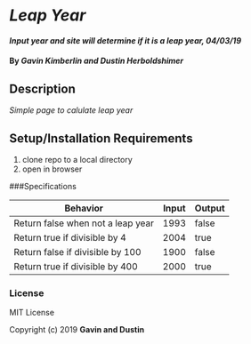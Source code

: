 # _Leap Year_

#### _Input year and site will determine if it is a leap year, 04/03/19_

#### By _**Gavin Kimberlin and Dustin Herboldshimer**_

## Description

_Simple page to calulate leap year_

## Setup/Installation Requirements

1. clone repo to a local directory
2. open in browser

###Specifications

| Behavior | Input | Output |
| --- | --- | --- |
| Return false when not a leap year | 1993 | false |
| Return true if divisible by 4 | 2004 | true |
| Return false if divisible by 100 | 1900 | false |
| Return true if divisible by 400 | 2000 | true |




### License

MIT License

Copyright (c) 2019 **Gavin and Dustin**
